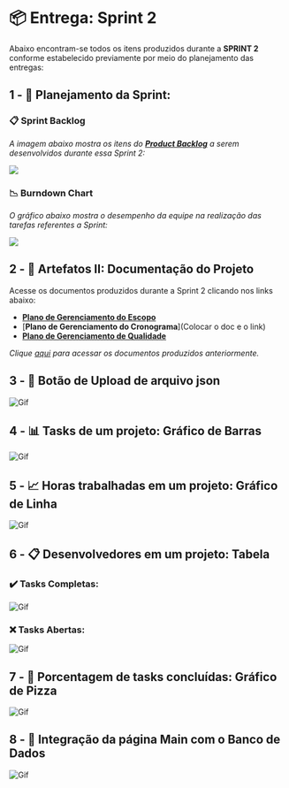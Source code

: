 # 📦 Entrega: __Sprint 2__

Abaixo encontram-se todos os itens produzidos durante a __SPRINT 2__ conforme estabelecido previamente por meio do planejamento das entregas: 

## 1 - 📅 Planejamento da Sprint:

### 📋 Sprint Backlog

*A imagem abaixo mostra os itens do [__Product Backlog__](https://github.com/vinicius-hso/api-fatec-2s-gswatcher/blob/Sprint-1/documentation/%2303_backlog_v3.pdf) a serem desenvolvidos durante essa Sprint 2:*

![](https://github.com/vinicius-hso/api-fatec-2s-gswatcher/blob/Sprint-2/Images/sprint_2_backlog.png)

### 📉 Burndown Chart

*O gráfico abaixo mostra o desempenho da equipe na realização das tarefas referentes a Sprint:*

![](https://github.com/vinicius-hso/api-fatec-2s-gswatcher/blob/Sprint-2/Images/burndownSprint2.png)

## 2 - 📂 Artefatos II: Documentação do Projeto

Acesse os documentos produzidos durante a Sprint 2 clicando nos links abaixo:

* [__Plano de Gerenciamento do Escopo__](https://github.com/vinicius-hso/api-fatec-2s-gswatcher/blob/Sprint-2/Documentation/Gerenciamento%20do%20Escopo.pdf)
* [__Plano de Gerenciamento do Cronograma__](Colocar o doc e o link)
* [__Plano de Gerenciamento de Qualidade__](https://github.com/vinicius-hso/api-fatec-2s-gswatcher/blob/Sprint-2/Documentation/Gerenciamento%20de%20Qualidade.pdf)

*Clique [aqui](https://github.com/vinicius-hso/api-fatec-2s-gswatcher/tree/Sprint-1#1----artefatos-documenta%C3%A7%C3%A3o-do-projeto) para acessar os documentos produzidos anteriormente.*

## 3 - 🔘 Botão de Upload de arquivo json

![Gif]()


## 4 - 📊 Tasks de um projeto: Gráfico de Barras

![Gif]()

## 5 - 📈 Horas trabalhadas em um projeto: Gráfico de Linha

![Gif]()

## 6 - 📋 Desenvolvedores em um projeto: Tabela

### ✔️ Tasks Completas:

![Gif]()

### ❌ Tasks Abertas:

![Gif]()

## 7 - 🍕 Porcentagem de tasks concluídas: Gráfico de Pizza

![Gif]()

## 8 - 🔗 Integração da página Main com o Banco de Dados

![Gif]()
